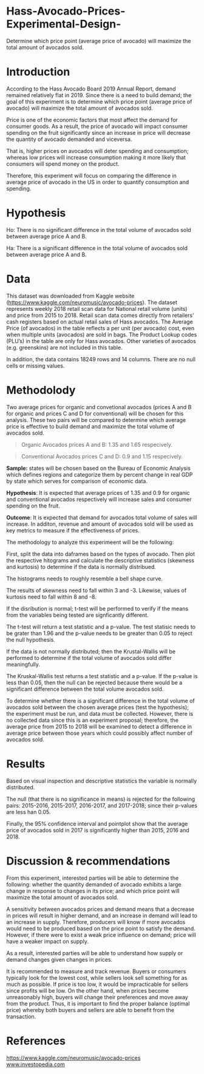 # Hass-Avocado-Prices-Experimental-Design-
Determine which price point (average price of avocado) will maximize the total amount of avocados sold.

# Introduction
According to the Hass Avocado Board 2019 Annual Report, demand remained relatively flat in 2019. Since there is a need to build demand; the goal of this experiment is to determine which price point (average price of avocado) will maximize the total amount of avocados sold.

Price is one of the economic factors that most affect the demand for consumer goods. As a result, the price of avocado will impact consumer spending on the fruit significantly since an increase in price will decrease the quantity of avocado demanded and viceversa.

That is, higher prices on avocados will deter spending and consumption; whereas low prices will increase consumption making it more likely that consumers will spend money on the product.

Therefore, this experiment will focus on comparing the difference in average price of avocado in the US in order to quantify consumption and spending.

# Hypothesis
Ho: There is no significant difference in the total volume of avocados sold between average price A and B.

Ha: There is a significant difference in the total volume of avocados sold between average price A and B.

# Data
This dataset was downloaded from Kaggle website (https://www.kaggle.com/neuromusic/avocado-prices).
The dataset represents weekly 2018 retail scan data for National retail volume (units) and price from 2015 to 2018. Retail scan data comes directly from retailers’ cash registers based on actual retail sales of Hass avocados. The Average Price (of avocados) in the table reflects a per unit (per avocado) cost, even when multiple units (avocados) are sold in bags. The Product Lookup codes (PLU’s) in the table are only for Hass avocados. Other varieties of avocados (e.g. greenskins) are not included in this table.

In addition, the data contains 18249 rows and 14 columns. There are no null cells or missing values.

# Methodolody

Two average prices for organic and convetional avocados (prices A and B for organic and prices C and D for conventional) will be chosen for this analysis. These two pairs will be compared to determine which average price is effective to build demand and maximize the total volume of avocados sold.

>Organic Avocados prices A and B: 1.35 and 1.65 respecively.

>Conventional Avocados prices C and D: 0.9 and 1.15 respecively.

**Sample:** states will be chosen based on the Bureau of Economic Analysis which defines regions and categorize them by percent change in real GDP by state which serves for comparison of economic data.

**Hypothesis**: It is expected that average prices of 1.35 and 0.9 for organic and conventional avocados respectively will increase sales and consumer spending on the fruit.

**Outcome**: It is expected that demand for avocados total volume of sales will increase. In additon, revenue and amount of avocados sold will be used as key metrics to measure if the effectiveness of prices.

The methodology to analyze this experimeent will be the following:

First, split the data into daframes based on the types of avocado. Then plot the respective hitograms and calculate the descriptive statistics (skewness and kurtosis) to determine if the data is normally distribued. 

The histograms needs to roughly resemble a bell shape curve. 

The results of skewness need to fall within 3 and -3. Likewise, values of kurtosis need to fall within 8 and -8.

If the disribution is normal; t-test will be performed to verify if the means from the variables being tested are signficantly different. 

The t-test will return a test statistic and a p-value. The test statisic needs to be grater than 1.96 and the p-value needs to be greater than 0.05 to reject the null hypothesis.

If the data is not normally distributed; then the Krustal-Wallis will be performed to determine if the total volume of avocados sold differ meaningfully. 

The Kruskal-Wallis test returns a test statistic and a p-value. If the p-value is less than 0.05, then the null can be rejected because there would be a significant difference between the total volume avocados sold.

To determine whether there is a significant difference in the total volume of avocados sold between the chosen average prices (test the hypothesis); the experiment must be run, and data must be collected. However, there is no collected data since this is an experiment proposal; therefore, the average price from 2015 to 2018 will be examined to detect a difference in average price between those years which could possibly affect number of avocados sold.

# Results
Based on visual inspection and descriptive statistics the variable is normally distributed.

The null (that there is no significance in means) is rejected for the following pairs: 2015-2016, 2015-2017, 2016-2017, and 2017-2018; since their p-values are less han 0.05.

Finally, the 95% confidence interval and pointplot show that the average price of avocados sold in 2017 is significantly higher than 2015, 2016 and 2018.

# Discussion & recommendations
From this experiment, interested parties will be able to determine the following: whether the quantity demanded of avocado exhibits a large change in response to changes in its price; and which price point will maximize the total amount of avocados sold.

A sensitivity between avocados prices and demand means that a decrease in prices will result in higher demand, and an increase in demand will lead to an increase in supply. Therefore, producers will know if more avocados would need to be produced based on the price point to satisfy the demand. However, if there were to exist a weak price influence on demand; price will have a weaker impact on supply.

As a result, interested parties will be able to understand how supply or demand changes given changes in prices.

It is recommended to measure and track revenue. Buyers or consumers typically look for the lowest cost, while sellers look sell something for as much as possible. If price is too low, it would be impracticable for sellers since profits will be low. On the other hand, when prices become unreasonably high, buyers will change their preferences and move away from the product. Thus, it is important to find the proper balance (optimal price) whereby both buyers and sellers are able to benefit from the transaction.

# References
https://www.kaggle.com/neuromusic/avocado-prices
www.investopedia.com
